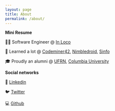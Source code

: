 ```yaml
---
layout: page
title: About
permalink: /about/
---
```


**Mini Resume**

👨‍💻 Software Engineer @ [In Loco](https://www.linkedin.com/company/inlocoglobal/)

👶 Learned a lot @ [Codeminer42](https://www.linkedin.com/company/codeminer42/), [Nimbledroid](https://www.linkedin.com/company/nimbledroid/), [Sinfo](https://www.linkedin.com/company/sinfoufrn/)

🎓 Proudly an alumni @ [UFRN](http://www.ufrn.br/), [Columbia University](https://www.columbia.edu/)

**Social networks**

👔 [Linkedin](https://www.linkedin.com/in/rhnascimento/)

🐦 [Twitter](https://twitter.com/rhnascimento)

💻 [Github](https://github.com/rhnasc)
